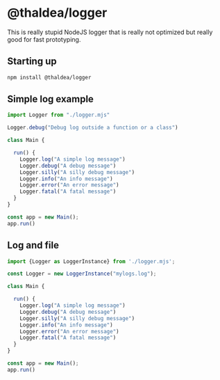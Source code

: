 # @thaldea/logger

This is really stupid NodeJS logger that is really not optimized but really good
for fast prototyping. 

## Starting up

```bash
npm install @thaldea/logger
```

## Simple log example

```javascript
import Logger from "./logger.mjs"

Logger.debug("Debug log outside a function or a class")

class Main {

  run() {
    Logger.log("A simple log message")
    Logger.debug("A debug message")
    Logger.silly("A silly debug message")
    Logger.info("An info message")
    Logger.error("An error message")
    Logger.fatal("A fatal message")
  }
}

const app = new Main();
app.run()
```

## Log and file

```javascript
import {Logger as LoggerInstance} from './logger.mjs';

const Logger = new LoggerInstance("mylogs.log");

class Main {

  run() {
    Logger.log("A simple log message")
    Logger.debug("A debug message")
    Logger.silly("A silly debug message")
    Logger.info("An info message")
    Logger.error("An error message")
    Logger.fatal("A fatal message")
  }
}

const app = new Main();
app.run()
```
